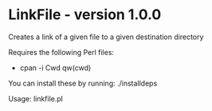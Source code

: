 # LinkFile - version 1.0.0
Creates a link of a given file to a given destination directory

Requires the following Perl files:
*	cpan -i Cwd qw(cwd)

You can install these by running:
	./installdeps

Usage: linkfile.pl <FILE> <DOWNLOADDIR>
